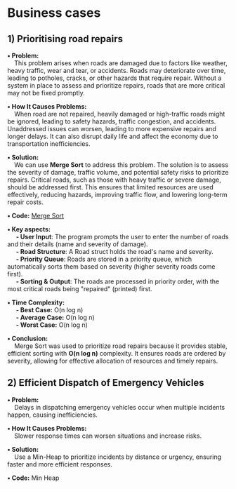 # Business cases

## 1) Prioritising road repairs 

**•  Problem:** <br>
&nbsp;&nbsp;&nbsp;&nbsp;This problem arises when roads are damaged due to factors like weather, heavy traffic, wear and tear, or accidents. Roads may deteriorate over time, leading to potholes, cracks, or other hazards that require repair. Without a system in place to assess and prioritize repairs, roads that are more critical may not be fixed promptly.

**• How It Causes Problems:** <br>
&nbsp;&nbsp;&nbsp;&nbsp;When road are not repaired, heavily damaged or high-traffic roads might be ignored, leading to safety hazards, traffic congestion, and accidents. Unaddressed issues can worsen, leading to more expensive repairs and longer delays. It can also disrupt daily life and affect the economy due to transportation inefficiencies.

**• Solution:** <br>
&nbsp;&nbsp;&nbsp;&nbsp;We can use **Merge Sort** to address this problem. The solution is to assess the severity of damage, traffic volume, and potential safety risks to prioritize repairs. Critical roads, such as those with heavy traffic or severe damage, should be addressed first. This ensures that limited resources are used effectively, reducing hazards, improving traffic flow, and lowering long-term repair costs.

**• Code:**  [Merge Sort](1_merge_sort.cpp)

**• Key aspects:**<br>
&nbsp;&nbsp;&nbsp;&nbsp; **- User Input**: The program prompts the user to enter the number of roads and their details (name and severity of damage).<br>
&nbsp;&nbsp;&nbsp;&nbsp; **- Road Structure**: A Road struct holds the road's name and severity.<br>
&nbsp;&nbsp;&nbsp;&nbsp; **- Priority Queue**: Roads are stored in a priority queue, which automatically sorts them based on severity (higher severity roads come first).<br>
&nbsp;&nbsp;&nbsp;&nbsp; **- Sorting & Output**: The roads are processed in priority order, with the most critical roads being "repaired" (printed) first.

**• Time Complexity:** <br>
&nbsp;&nbsp;&nbsp;&nbsp; **- Best Case:** O(n log n)<br>
&nbsp;&nbsp;&nbsp;&nbsp; **- Average Case:** O(n log n)<br>
&nbsp;&nbsp;&nbsp;&nbsp; **- Worst Case:** O(n log n)

**• Conclusion:**  
&nbsp;&nbsp;&nbsp;&nbsp;Merge Sort was used to prioritize road repairs because it provides stable, efficient sorting with **O(n log n)** complexity. It ensures roads are ordered by severity, allowing for effective allocation of resources and timely repairs.

## 2) Efficient Dispatch of Emergency Vehicles
**• Problem:** <br>
&nbsp;&nbsp;&nbsp;&nbsp;Delays in dispatching emergency vehicles occur when multiple incidents happen, causing inefficiencies.  

**•  How It Causes Problems:** <br>
&nbsp;&nbsp;&nbsp;&nbsp;Slower response times can worsen situations and increase risks.  

**• Solution:** <br>
&nbsp;&nbsp;&nbsp;&nbsp;Use a Min-Heap to prioritize incidents by distance or urgency, ensuring faster and more efficient responses.

**• Code:** Min Heap
